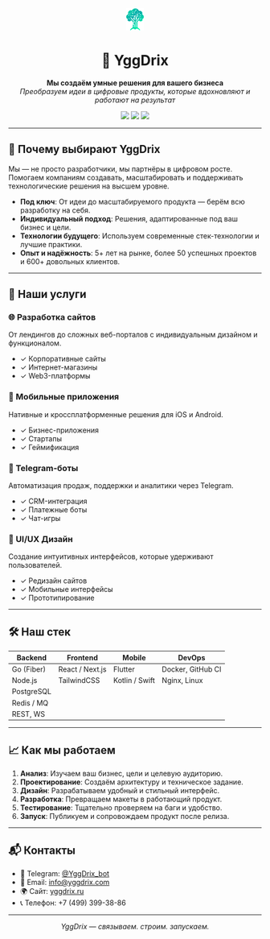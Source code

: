 <p align="center">
    <img src="logo.png"  alt="Yggdrix logo"/>
</p>

<h1 align="center">🌿 YggDrix</h1>
<p align="center">
    <strong>Мы создаём умные решения для вашего бизнеса</strong><br/>
    <em>Преобразуем идеи в цифровые продукты, которые вдохновляют и работают на результат</em>
</p>

<p align="center">
    <a href="https://t.me/YggDrix_bot"><img src="https://img.shields.io/badge/Telegram-0088cc?style=for-the-badge&logo=telegram&logoColor=white" /></a>
    <a href="mailto:info@yggdrix.com"><img src="https://img.shields.io/badge/Email-info@yggdrix.com-blue?style=for-the-badge&logo=gmail&logoColor=white" /></a>
    <a href="https://yggdrix.ru"><img src="https://img.shields.io/badge/Website-yggdrix.ru-0b0b0b?style=for-the-badge&logo=google-chrome&logoColor=white" /></a>
</p>

---

## 🚀 Почему выбирают YggDrix

Мы — не просто разработчики, мы партнёры в цифровом росте. Помогаем компаниям создавать, масштабировать и поддерживать технологические решения на высшем уровне.

- **Под ключ**: От идеи до масштабируемого продукта — берём всю разработку на себя.
- **Индивидуальный подход**: Решения, адаптированные под ваш бизнес и цели.
- **Технологии будущего**: Используем современные стек-технологии и лучшие практики.
- **Опыт и надёжность**: 5+ лет на рынке, более 50 успешных проектов и 600+ довольных клиентов.

---

## 💼 Наши услуги

### 🌐 Разработка сайтов
От лендингов до сложных веб-порталов с индивидуальным дизайном и функционалом.

- ✓ Корпоративные сайты
- ✓ Интернет-магазины
- ✓ Web3-платформы

### 📱 Мобильные приложения
Нативные и кроссплатформенные решения для iOS и Android.

- ✓ Бизнес-приложения
- ✓ Стартапы
- ✓ Геймификация

### 🤖 Telegram-боты
Автоматизация продаж, поддержки и аналитики через Telegram.

- ✓ CRM-интеграция
- ✓ Платежные боты
- ✓ Чат-игры

### 🎨 UI/UX Дизайн
Создание интуитивных интерфейсов, которые удерживают пользователей.

- ✓ Редизайн сайтов
- ✓ Мобильные интерфейсы
- ✓ Прототипирование

---

## 🛠 Наш стек

| Backend       | Frontend             | Mobile             | DevOps              |
|---------------|----------------------|--------------------|---------------------|
| Go (Fiber)    | React / Next.js      | Flutter            | Docker, GitHub CI   |
| Node.js       | TailwindCSS          | Kotlin / Swift     | Nginx, Linux        |
| PostgreSQL    |                      |                    |                     |
| Redis / MQ    |                      |                    |                     |
| REST, WS      |                      |                    |                     |

---

## 📈 Как мы работаем

1. **Анализ**: Изучаем ваш бизнес, цели и целевую аудиторию.
2. **Проектирование**: Создаём архитектуру и техническое задание.
3. **Дизайн**: Разрабатываем удобный и стильный интерфейс.
4. **Разработка**: Превращаем макеты в работающий продукт.
5. **Тестирование**: Тщательно проверяем на баги и удобство.
6. **Запуск**: Публикуем и сопровождаем продукт после релиза.

---

## 📬 Контакты

- 💬 Telegram: [@YggDrix_bot](https://t.me/YggDrix_bot)
- 📩 Email: [info@yggdrix.com](mailto:info@yggdrix.com)
- 🌍 Сайт: [yggdrix.ru](https://yggdrix.ru)
- 📞 Телефон: +7 (499) 399-38-86

---

<p align="center">
    <em>YggDrix — связываем. строим. запускаем.</em>
</p>
